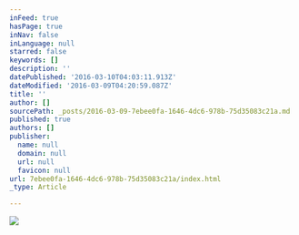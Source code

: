 ```yaml
---
inFeed: true
hasPage: true
inNav: false
inLanguage: null
starred: false
keywords: []
description: ''
datePublished: '2016-03-10T04:03:11.913Z'
dateModified: '2016-03-09T04:20:59.087Z'
title: ''
author: []
sourcePath: _posts/2016-03-09-7ebee0fa-1646-4dc6-978b-75d35083c21a.md
published: true
authors: []
publisher:
  name: null
  domain: null
  url: null
  favicon: null
url: 7ebee0fa-1646-4dc6-978b-75d35083c21a/index.html
_type: Article

---
```

![](https://s3-us-west-2.amazonaws.com/the-grid-img/p/84bbca2c10355076ef448e9d9c5ce06373adb1e9.jpg)
